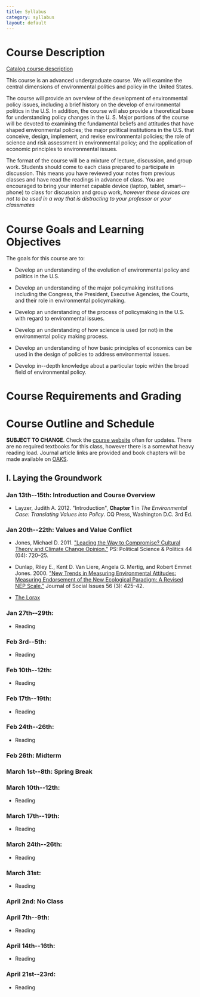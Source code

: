 ```yaml
---
title: Syllabus
category: syllabus
layout: default
---
```


# Course Description

[Catalog course description](https://ssb.cofc.edu:9710/prod/bwckctlg.p_display_courses?term_in=201520&one_subj=POLI&sel_crse_strt=307&sel_crse_end=307&sel_subj=&sel_levl=&sel_schd=&sel_coll=&sel_divs=&sel_dept=&sel_attr=) 

This course is an advanced undergraduate course.  We will examine the
central dimensions of environmental politics and policy in the United
States.

The course will provide an overview of the development of environmental policy issues, including a brief history on the develop of environmental politics in the U.S. In addition, the course will also provide a theoretical base for understanding policy changes in the U. S. Major portions of the course will be devoted to examining the fundamental beliefs and attitudes that
have shaped environmental policies; the major political institutions in the U.S. that conceive, design, implement, and revise environmental policies; the role of science and risk assessment in environmental policy; and the application of economic principles to environmental issues.

The format of the course will be a mixture of lecture, discussion, and group work. Students should come to each class prepared to participate in discussion. This means you have reviewed your notes from previous classes and have read the readings in advance of class. You are encouraged to bring your internet capable device (laptop, tablet, smart--phone) to class for discussion and group work, _however these devices are not to be used in a way that is distracting to your professor or your classmates_

# Course Goals and Learning Objectives

The goals for this course are to:

* Develop an understanding of the evolution of environmental
  policy and politics in the U.S. 

* Develop an understanding of the major policymaking institutions
  including the Congress, the President, Executive Agencies, the
  Courts, and their role in environmental policymaking. 

* Develop an understanding of the process of policymaking in the
  U.S. with regard to environmental issues. 

* Develop an understanding of how science is used (or not) in the
  environmental policy making process. 

* Develop an understanding of how basic principles of economics
  can be used in the design of policies to address environmental
  issues. 

* Develop in--depth knowledge about a particular topic within the
  broad field of environmental policy. 

# Course Requirements and Grading

# Course Outline and Schedule

__SUBJECT TO CHANGE__. Check the [course website](http://mnowlin.github.io/poli307) often for updates. 
There are no required textbooks for this class, however there is a somewhat heavy reading load. Journal article links  are provided and book chapters will be made available on [OAKS](https://lms.cofc.edu/). 

## I. Laying the Groundwork 

### Jan 13th--15th: Introduction and Course Overview

* Layzer, Judith A. 2012. "Introduction", __Chapter 1__ in _The Environmental Case: Translating Values into Policy_. CQ Press, Washington D.C. 3rd Ed. 

### Jan 20th--22th: Values and Value Conflict 

* Jones, Michael D. 2011. ["Leading the Way to Compromise? Cultural Theory and Climate Change Opinion."](http://dx.doi.org/10.1017/S104909651100134X) PS: Political Science & Politics 44 (04): 720–25.

* Dunlap, Riley E., Kent D. Van Liere, Angela G. Mertig, and Robert Emmet Jones. 2000. ["New Trends in Measuring Environmental Attitudes: Measuring Endorsement of the New Ecological Paradigm: A Revised NEP Scale."](http://onlinelibrary.wiley.com/doi/10.1111/0022-4537.00176/abstract) Journal of Social Issues 56 (3): 425–42.

* [The Lorax](https://www.youtube.com/watch?v=8V06ZOQuo0k)

### Jan 27th--29th:

* Reading

### Feb 3rd--5th:

* Reading

### Feb 10th--12th:

* Reading

### Feb 17th--19th:

* Reading

### Feb 24th--26th:

* Reading

### Feb 26th: Midterm

### March 1st--8th: Spring Break

### March 10th--12th:

* Reading

### March 17th--19th:

* Reading

### March 24th--26th:

* Reading

### March 31st:

* Reading

### April 2nd: No Class

### April 7th--9th:

* Reading

### April 14th--16th:

* Reading

### April 21st--23rd:

* Reading




